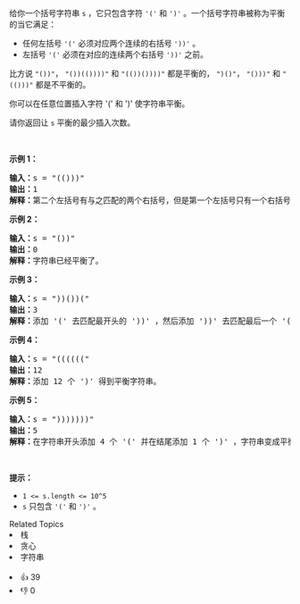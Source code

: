 <p>给你一个括号字符串&nbsp;<code>s</code>&nbsp;，它只包含字符&nbsp;<code>&#39;(&#39;</code> 和&nbsp;<code>&#39;)&#39;</code>&nbsp;。一个括号字符串被称为平衡的当它满足：</p>

<ul>
	<li>任何左括号&nbsp;<code>&#39;(&#39;</code>&nbsp;必须对应两个连续的右括号&nbsp;<code>&#39;))&#39;</code>&nbsp;。</li>
	<li>左括号&nbsp;<code>&#39;(&#39;</code>&nbsp;必须在对应的连续两个右括号&nbsp;<code>&#39;))&#39;</code>&nbsp;之前。</li>
</ul>

<p>比方说&nbsp;<code>&quot;())&quot;</code>，&nbsp;<code>&quot;())(())))&quot;</code> 和&nbsp;<code>&quot;(())())))&quot;</code>&nbsp;都是平衡的，&nbsp;<code>&quot;)()&quot;</code>，&nbsp;<code>&quot;()))&quot;</code> 和&nbsp;<code>&quot;(()))&quot;</code>&nbsp;都是不平衡的。</p>

<p>你可以在任意位置插入字符 &#39;(&#39; 和 &#39;)&#39; 使字符串平衡。</p>

<p>请你返回让 <code>s</code>&nbsp;平衡的最少插入次数。</p>

<p>&nbsp;</p>

<p><strong>示例 1：</strong></p>

<pre><strong>输入：</strong>s = &quot;(()))&quot;
<strong>输出：</strong>1
<strong>解释：</strong>第二个左括号有与之匹配的两个右括号，但是第一个左括号只有一个右括号。我们需要在字符串结尾额外增加一个 &#39;)&#39; 使字符串变成平衡字符串 &quot;(())))&quot; 。
</pre>

<p><strong>示例 2：</strong></p>

<pre><strong>输入：</strong>s = &quot;())&quot;
<strong>输出：</strong>0
<strong>解释：</strong>字符串已经平衡了。
</pre>

<p><strong>示例 3：</strong></p>

<pre><strong>输入：</strong>s = &quot;))())(&quot;
<strong>输出：</strong>3
<strong>解释：</strong>添加 &#39;(&#39; 去匹配最开头的 &#39;))&#39; ，然后添加 &#39;))&#39; 去匹配最后一个 &#39;(&#39; 。
</pre>

<p><strong>示例 4：</strong></p>

<pre><strong>输入：</strong>s = &quot;((((((&quot;
<strong>输出：</strong>12
<strong>解释：</strong>添加 12 个 &#39;)&#39; 得到平衡字符串。
</pre>

<p><strong>示例 5：</strong></p>

<pre><strong>输入：</strong>s = &quot;)))))))&quot;
<strong>输出：</strong>5
<strong>解释：</strong>在字符串开头添加 4 个 &#39;(&#39; 并在结尾添加 1 个 &#39;)&#39; ，字符串变成平衡字符串 &quot;(((())))))))&quot; 。
</pre>

<p>&nbsp;</p>

<p><strong>提示：</strong></p>

<ul>
	<li><code>1 &lt;= s.length &lt;= 10^5</code></li>
	<li><code>s</code>&nbsp;只包含&nbsp;<code>&#39;(&#39;</code> 和&nbsp;<code>&#39;)&#39;</code>&nbsp;。</li>
</ul>
<div><div>Related Topics</div><div><li>栈</li><li>贪心</li><li>字符串</li></div></div><br><div><li>👍 39</li><li>👎 0</li></div>